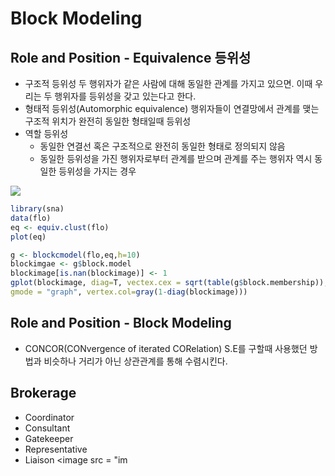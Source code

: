 


# Block Modeling

## Role and Position - Equivalence 등위성
* 구조적 등위성
두 행위자가 같은 사람에 대해 동일한 관계를 가지고 있으면. 이때 우리는 두 행위자를 등위성을 갖고 있는다고 한다.
* 형태적 등위성(Automorphic equivalence)
행위자들이 연결망에서 관계를 맺는 구조적 위치가 완전히 동일한 형태일때 등위성
* 역할 등위성
	* 동일한 연결선 혹은 구조적으로 완전히 동일한 형태로 정의되지 않음
	* 동일한 등위성을 가진 행위자로부터 관계를 받으며 관계를 주는 행위자 역시 동일한 등위성을 가지는 경우
<image src = /images/equie1.PNG >

```r
library(sna)
data(flo)
eq <- equiv.clust(flo)
plot(eq)

g <- blockcmodel(flo,eq,h=10)
blockimgae <- g$block.model
blockimage[is.nan(blockimage)] <- 1
gplot(blockimage, diag=T, vectex.cex = sqrt(table(g$block.membership)),
gmode = "graph", vertex.col=gray(1-diag(blockimage)))
```

## Role and Position - Block Modeling
* CONCOR(CONvergence of iterated CORelation)
S.E를 구할때 사용했던 방법과 비슷하나 거리가 아닌 상관관계를 통해 수렴시킨다.

## Brokerage
* Coordinator
* Consultant
* Gatekeeper
* Representative
* Liaison
<image src = "im
<!--stackedit_data:
eyJoaXN0b3J5IjpbODY3MTIxNDksLTE2MTQ2Nzc1MzUsMTU3OD
Y1OTMxN119
-->